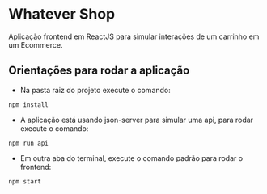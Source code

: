 # Whatever Shop

Aplicação frontend em ReactJS para simular interações de um carrinho em um Ecommerce.

## Orientações para rodar a aplicação

- Na pasta raiz do projeto execute o comando:
```
npm install
```
- A aplicação está usando json-server para simular uma api, para rodar execute o comando:
```
npm run api
```
- Em outra aba do terminal, execute o comando padrão para rodar o frontend:
```
npm start
```
